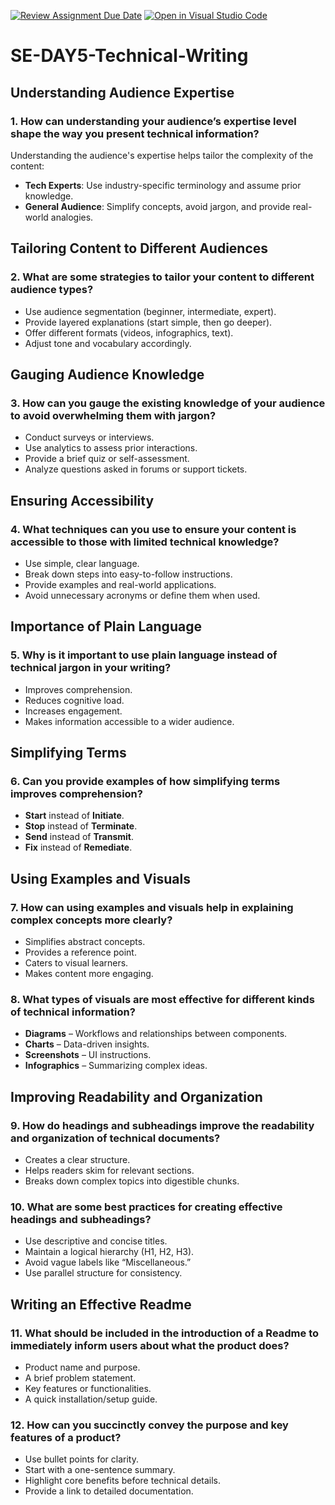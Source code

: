 [![Review Assignment Due Date](https://classroom.github.com/assets/deadline-readme-button-22041afd0340ce965d47ae6ef1cefeee28c7c493a6346c4f15d667ab976d596c.svg)](https://classroom.github.com/a/zsAR-pyY)
[![Open in Visual Studio Code](https://classroom.github.com/assets/open-in-vscode-2e0aaae1b6195c2367325f4f02e2d04e9abb55f0b24a779b69b11b9e10269abc.svg)](https://classroom.github.com/online_ide?assignment_repo_id=18687807&assignment_repo_type=AssignmentRepo)

# SE-DAY5-Technical-Writing

## Understanding Audience Expertise
### 1. How can understanding your audience’s expertise level shape the way you present technical information?
Understanding the audience's expertise helps tailor the complexity of the content:
- **Tech Experts**: Use industry-specific terminology and assume prior knowledge.
- **General Audience**: Simplify concepts, avoid jargon, and provide real-world analogies.

## Tailoring Content to Different Audiences
### 2. What are some strategies to tailor your content to different audience types?
- Use audience segmentation (beginner, intermediate, expert).
- Provide layered explanations (start simple, then go deeper).
- Offer different formats (videos, infographics, text).
- Adjust tone and vocabulary accordingly.

## Gauging Audience Knowledge
### 3. How can you gauge the existing knowledge of your audience to avoid overwhelming them with jargon?
- Conduct surveys or interviews.
- Use analytics to assess prior interactions.
- Provide a brief quiz or self-assessment.
- Analyze questions asked in forums or support tickets.

## Ensuring Accessibility
### 4. What techniques can you use to ensure your content is accessible to those with limited technical knowledge?
- Use simple, clear language.
- Break down steps into easy-to-follow instructions.
- Provide examples and real-world applications.
- Avoid unnecessary acronyms or define them when used.

## Importance of Plain Language
### 5. Why is it important to use plain language instead of technical jargon in your writing?
- Improves comprehension.
- Reduces cognitive load.
- Increases engagement.
- Makes information accessible to a wider audience.

## Simplifying Terms
### 6. Can you provide examples of how simplifying terms improves comprehension?
- **Start** instead of **Initiate**.
- **Stop** instead of **Terminate**.
- **Send** instead of **Transmit**.
- **Fix** instead of **Remediate**.

## Using Examples and Visuals
### 7. How can using examples and visuals help in explaining complex concepts more clearly?
- Simplifies abstract concepts.
- Provides a reference point.
- Caters to visual learners.
- Makes content more engaging.

### 8. What types of visuals are most effective for different kinds of technical information?
- **Diagrams** – Workflows and relationships between components.
- **Charts** – Data-driven insights.
- **Screenshots** – UI instructions.
- **Infographics** – Summarizing complex ideas.

## Improving Readability and Organization
### 9. How do headings and subheadings improve the readability and organization of technical documents?
- Creates a clear structure.
- Helps readers skim for relevant sections.
- Breaks down complex topics into digestible chunks.

### 10. What are some best practices for creating effective headings and subheadings?
- Use descriptive and concise titles.
- Maintain a logical hierarchy (H1, H2, H3).
- Avoid vague labels like “Miscellaneous.”
- Use parallel structure for consistency.

## Writing an Effective Readme
### 11. What should be included in the introduction of a Readme to immediately inform users about what the product does?
- Product name and purpose.
- A brief problem statement.
- Key features or functionalities.
- A quick installation/setup guide.

### 12. How can you succinctly convey the purpose and key features of a product?
- Use bullet points for clarity.
- Start with a one-sentence summary.
- Highlight core benefits before technical details.
- Provide a link to detailed documentation.

